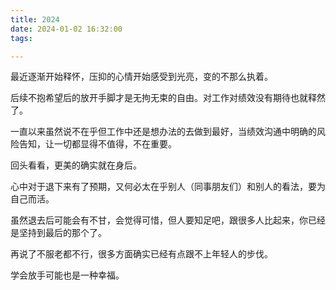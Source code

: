 ```yaml
---
title: 2024 
date: 2024-01-02 16:32:00
tags: 

---
```


最近逐渐开始释怀，压抑的心情开始感受到光亮，变的不那么执着。

后续不抱希望后的放开手脚才是无拘无束的自由。对工作对绩效没有期待也就释然了。

一直以来虽然说不在乎但工作中还是想办法的去做到最好，当绩效沟通中明确的风险告知，让一切都显得不值得，不在重要。

回头看看，更美的确实就在身后。

心中对于退下来有了预期，又何必太在乎别人（同事朋友们）和别人的看法，要为自己而活。

虽然退去后可能会有不甘，会觉得可惜，但人要知足吧，跟很多人比起来，你已经是坚持到最后的那个了。

再说了不服老都不行，很多方面确实已经有点跟不上年轻人的步伐。

学会放手可能也是一种幸福。


